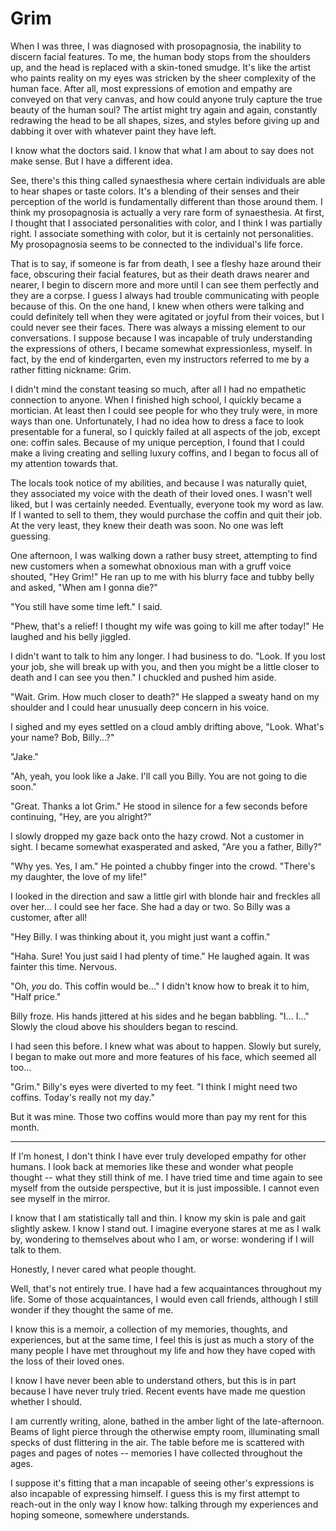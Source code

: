 # Grim

When I was three, I was diagnosed with prosopagnosia, the inability to discern facial features.
To me, the human body stops from the shoulders up, and the head is replaced with a skin-toned smudge.
It's like the artist who paints reality on my eyes was stricken by the sheer complexity of the human face.
After all, most expressions of emotion and empathy are conveyed on that very canvas, and how could anyone truly capture the true beauty of the human soul?
The artist might try again and again, constantly redrawing the head to be all shapes, sizes, and styles before giving up and dabbing it over with whatever paint they have left.

I know what the doctors said.
I know that what I am about to say does not make sense.
But I have a different idea.

See, there's this thing called synaesthesia where certain individuals are able to hear shapes or taste colors.
It's a blending of their senses and their perception of the world is fundamentally different than those around them.
I think my prosopagnosia is actually a very rare form of synaesthesia.
At first, I thought that I associated personalities with color, and I think I was partially right.
I associate something with color, but it is certainly not personalities.
My prosopagnosia seems to be connected to the individual's life force.

That is to say, if someone is far from death, I see a fleshy haze around their face, obscuring their facial features, but as their death draws nearer and nearer, I begin to discern more and more until I can see them perfectly and they are a corpse.
I guess I always had trouble communicating with people because of this.
On the one hand, I knew when others were talking and could definitely tell when they were agitated or joyful from their voices, but I could never see their faces.
There was always a missing element to our conversations.
I suppose because I was incapable of truly understanding the expressions of others, I became somewhat expressionless, myself.
In fact, by the end of kindergarten, even my instructors referred to me by a rather fitting nickname: Grim.

I didn't mind the constant teasing so much, after all I had no empathetic connection to anyone.
When I finished high school, I quickly became a mortician.
At least then I could see people for who they truly were, in more ways than one.
Unfortunately, I had no idea how to dress a face to look presentable for a funeral, so I quickly failed at all aspects of the job, except one: coffin sales.
Because of my unique perception, I found that I could make a living creating and selling luxury coffins, and I began to focus all of my attention towards that.

The locals took notice of my abilities, and because I was naturally quiet, they associated my voice with the death of their loved ones.
I wasn't well liked, but I was certainly needed.
Eventually, everyone took my word as law.
If I wanted to sell to them, they would purchase the coffin and quit their job.
At the very least, they knew their death was soon.
No one was left guessing.

One afternoon, I was walking down a rather busy street, attempting to find new customers when a somewhat obnoxious man with a gruff voice shouted, "Hey Grim!"
He ran up to me with his blurry face and tubby belly and asked, "When am I gonna die?"

"You still have some time left." I said.

"Phew, that's a relief! I thought my wife was going to kill me after today!"
He laughed and his belly jiggled.

I didn't want to talk to him any longer.
I had business to do.
"Look. If you lost your job, she will break up with you, and then you might be a little closer to death and I can see you then."
I chuckled and pushed him aside.

"Wait. Grim. How much closer to death?" He slapped a sweaty hand on my shoulder and I could hear unusually deep concern in his voice.

I sighed and my eyes settled on a cloud ambly drifting above, "Look. What's your name? Bob, Billy...?"

"Jake."

"Ah, yeah, you look like a Jake. I'll call you Billy. You are not going to die soon."

"Great. Thanks a lot Grim."
He stood in silence for a few seconds before continuing, "Hey, are you alright?"

I slowly dropped my gaze back onto the hazy crowd.
Not a customer in sight.
I became somewhat exasperated and asked, "Are you a father, Billy?"

"Why yes. Yes, I am."
He pointed a chubby finger into the crowd.
"There's my daughter, the love of my life!"

I looked in the direction and saw a little girl with blonde hair and freckles all over her... I could see her face.
She had a day or two.
So Billy was a customer, after all!

"Hey Billy. I was thinking about it, you might just want a coffin."

"Haha. Sure! You just said I had plenty of time."
He laughed again.
It was fainter this time.
Nervous.

"Oh, _you_ do. This coffin would be..." I didn't know how to break it to him, "Half price."

Billy froze.
His hands jittered at his sides and he began babbling.
"I... I..." Slowly the cloud above his shoulders began to rescind.

I had seen this before.
I knew what was about to happen.
Slowly but surely, I began to make out more and more features of his face, which seemed all too...

"Grim."
Billy's eyes were diverted to my feet.
"I think I might need two coffins. Today's really not my day."

But it was mine.
Those two coffins would more than pay my rent for this month.

---

If I'm honest, I don't think I have ever truly developed empathy for other humans.
I look back at memories like these and wonder what people thought -- what they still think of me.
I have tried time and time again to see myself from the outside perspective, but it is just impossible.
I cannot even see myself in the mirror.

I know that I am statistically tall and thin.
I know my skin is pale and gait slightly askew.
I know I stand out.
I imagine everyone stares at me as I walk by, wondering to themselves about who I am, or worse: wondering if I will talk to them.

Honestly, I never cared what people thought.

Well, that's not entirely true.
I have had a few acquaintances throughout my life.
Some of those acquaintances, I would even call friends, although I still wonder if they thought the same of me.

I know this is a memoir, a collection of my memories, thoughts, and experiences, but at the same time, I feel this is just as much a story of the many people I have met throughout my life and how they have coped with the loss of their loved ones.

I know I have never been able to understand others, but this is in part because I have never truly tried.
Recent events have made me question whether I should.

I am currently writing, alone, bathed in the amber light of the late-afternoon.
Beams of light pierce through the otherwise empty room, illuminating small specks of dust flittering in the air.
The table before me is scattered with pages and pages of notes -- memories I have collected throughout the ages.

I suppose it's fitting that a man incapable of seeing other's expressions is also incapable of expressing himself.
I guess this is my first attempt to reach-out in the only way I know how: talking through my experiences and hoping someone, somewhere understands.
